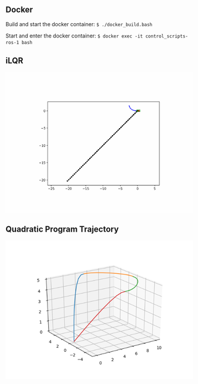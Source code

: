 ## Docker

Build and start the docker container:
`$ ./docker_build.bash`

Start and enter the docker container:
`$ docker exec -it control_scripts-ros-1 bash`

## iLQR

![iLQr](./images/ilqr.gif)


## Quadratic Program Trajectory

![qp_trajectory](./images/qp_trajectory.png)
